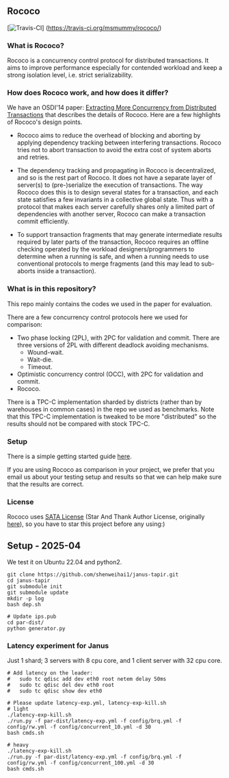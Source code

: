 
## Rococo

[![Travis-CI](https://travis-ci.org/msmummy/rococo.svg?branch=master)]
(https://travis-ci.org/msmummy/rococo/)
<!--[![Code Climate](https://codeclimate.com/github/msmummy/rococo/badges/gpa.svg)]
(https://codeclimate.com/github/msmummy/rococo)-->
<!--[![Join the chat at https://gitter.im/msmummy/rococo](https://badges.gitter.im/Join%20Chat.svg)](https://gitter.im/msmummy/rococo?utm_source=badge&utm_medium=badge&utm_campaign=pr-badge&utm_content=badge)-->

### What is Rococo?

Rococo is a concurrency control protocol for distributed transactions. It aims to improve performance especially for contended workload and keep a strong isolation level, i.e. strict serializability.

### How does Rococo work, and how does it differ? 

We have an OSDI'14 paper: [Extracting More Concurrency from Distributed Transactions](https://www.usenix.org/conference/osdi14/technical-sessions/presentation/mu) that describes the details of Rococo. Here are a few highlights of Rococo's design points.

- Rococo aims to reduce the overhead of blocking and aborting by applying dependency tracking between interfering transactions. Rococo tries not to abort transaction to avoid the extra cost of system aborts and retries.

- The dependency tracking and propagating in Rococo is decentralized, and so is the rest part of Rococo. It does not have a separate layer of server(s) to (pre-)serialize the execution of transactions. The way Rococo does this is to design several states for a transaction, and each state satisfies a few invariants in a collective global state. Thus with a protocol that makes each server carefully shares only a limited part of dependencies with another server, Rococo can make a transaction commit efficiently.

- To support transaction fragments that may generate intermediate results required by later parts of the transaction, Rococo requires an offline checking operated by the workload designers/programmers to determine when a running is safe, and when a running needs to use conventional protocols to merge fragments (and this may lead to sub-aborts inside a transaction). 

### What is in this repository?

This repo mainly contains the codes we used in the paper for evaluation. 

There are a few concurrency control protocols here we used for comparison:

- Two phase locking (2PL), with 2PC for validation and commit. There are three versions of 2PL with different deadlock avoiding mechanisms. 
  * Wound-wait.
  * Wait-die.
  * Timeout.
- Optimistic concurrency control (OCC), with 2PC for validation and commit.
- Rococo. 

There is a TPC-C implementation sharded by districts (rather than by warehouses in common cases) in the repo we used as benchmarks. Note that this TPC-C implementation is tweaked to be more "distributed" so the results should not be compared with stock TPC-C. 

### Setup

There is a simple getting started guide [here](https://github.com/msmummy/rococo/wiki/Getting-Started-Guide).

If you are using Rococo as comparison in your project, we prefer that you email us about your testing setup and results so that we can help make sure that the results are correct.


### License

Rococo uses [SATA License](LICENSE.txt) (Star And Thank Author License, originally [here](https://github.com/zTrix/sata-license)), so you have to star this project before any using:) 

## Setup - 2025-04
We test it on Ubuntu 22.04 and python2.
```
git clone https://github.com/shenweihai1/janus-tapir.git
cd janus-tapir
git submodule init
git submodule update
mkdir -p log
bash dep.sh

# Update ips.pub
cd par-dist/
python generator.py
```

### Latency experiment for Janus
Just 1 shard; 3 servers with 8 cpu core, and 1 client server with 32 cpu core.
```
# Add latency on the leader:
#   sudo tc qdisc add dev eth0 root netem delay 50ms
#   sudo tc qdisc del dev eth0 root
#   sudo tc qdisc show dev eth0

# Please update latency-exp.yml, latency-exp-kill.sh 
# light
./latency-exp-kill.sh
./run.py -f par-dist/latency-exp.yml -f config/brq.yml -f config/rw.yml -f config/concurrent_10.yml -d 30
bash cmds.sh

# heavy
./latency-exp-kill.sh
./run.py -f par-dist/latency-exp.yml -f config/brq.yml -f config/rw.yml -f config/concurrent_100.yml -d 30
bash cmds.sh
```
